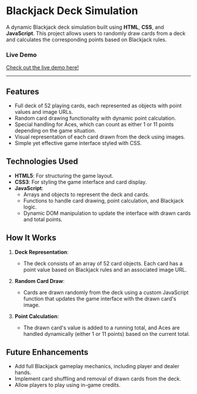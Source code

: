 # Blackjack Deck Simulation

A dynamic Blackjack deck simulation built using **HTML**, **CSS**, and **JavaScript**. This project allows users to randomly draw cards from a deck and calculates the corresponding points based on Blackjack rules.

### **Live Demo**
[Check out the live demo here!](https://whichfahim.github.io/blackjack-game/)

---

## Features

- Full deck of 52 playing cards, each represented as objects with point values and image URLs.
- Random card drawing functionality with dynamic point calculation.
- Special handling for Aces, which can count as either 1 or 11 points depending on the game situation.
- Visual representation of each card drawn from the deck using images.
- Simple yet effective game interface styled with CSS.

## Technologies Used

- **HTML5**: For structuring the game layout.
- **CSS3**: For styling the game interface and card display.
- **JavaScript**: 
  - Arrays and objects to represent the deck and cards.
  - Functions to handle card drawing, point calculation, and Blackjack logic.
  - Dynamic DOM manipulation to update the interface with drawn cards and total points.

## How It Works

1. **Deck Representation**: 
   - The deck consists of an array of 52 card objects. Each card has a point value based on Blackjack rules and an associated image URL.
   
2. **Random Card Draw**: 
   - Cards are drawn randomly from the deck using a custom JavaScript function that updates the game interface with the drawn card's image.
   
3. **Point Calculation**: 
   - The drawn card's value is added to a running total, and Aces are handled dynamically (either 1 or 11 points) based on the current total.
  
## Future Enhancements
- Add full Blackjack gameplay mechanics, including player and dealer hands.
- Implement card shuffling and removal of drawn cards from the deck.
- Allow players to play using in-game credits.

